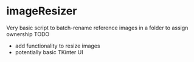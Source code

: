 # imageResizer
Very basic script to batch-rename reference images in a folder to assign ownership
TODO
- add functionality to resize images
- potentially basic TKinter UI
